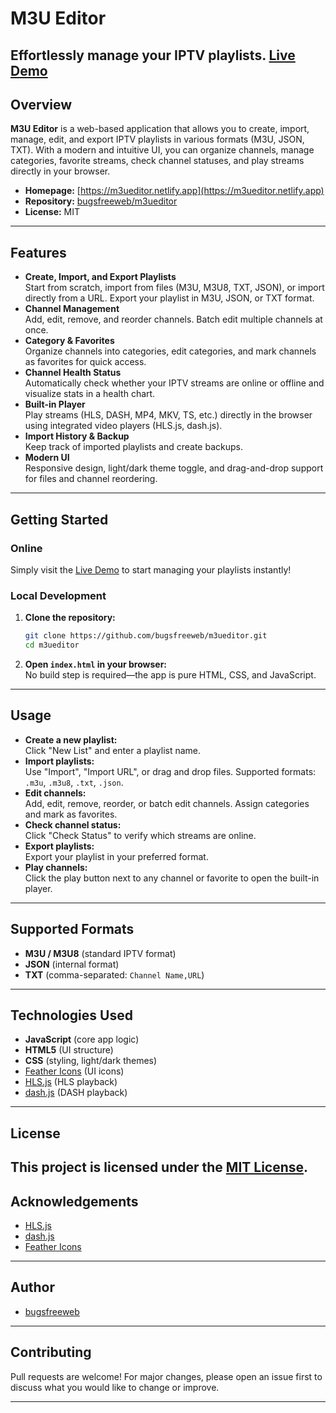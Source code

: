 # M3U Editor
Effortlessly manage your IPTV playlists.
[Live Demo](https://m3ueditor.netlify.app)
---
## Overview
**M3U Editor** is a web-based application that allows you to create, import, manage, edit, and export IPTV playlists in various formats (M3U, JSON, TXT). With a modern and intuitive UI, you can organize channels, manage categories, favorite streams, check channel statuses, and play streams directly in your browser.
- **Homepage:** [https://m3ueditor.netlify.app](https://m3ueditor.netlify.app)
- **Repository:** [bugsfreeweb/m3ueditor](https://github.com/bugsfreeweb/m3ueditor)
- **License:** MIT
---
## Features
- **Create, Import, and Export Playlists**  
  Start from scratch, import from files (M3U, M3U8, TXT, JSON), or import directly from a URL. Export your playlist in M3U, JSON, or TXT format.
- **Channel Management**  
  Add, edit, remove, and reorder channels. Batch edit multiple channels at once.
- **Category & Favorites**  
  Organize channels into categories, edit categories, and mark channels as favorites for quick access.
- **Channel Health Status**  
  Automatically check whether your IPTV streams are online or offline and visualize stats in a health chart.
- **Built-in Player**  
  Play streams (HLS, DASH, MP4, MKV, TS, etc.) directly in the browser using integrated video players (HLS.js, dash.js).
- **Import History & Backup**  
  Keep track of imported playlists and create backups.
- **Modern UI**  
  Responsive design, light/dark theme toggle, and drag-and-drop support for files and channel reordering.
---

## Getting Started
### Online
Simply visit the [Live Demo](https://m3ueditor.netlify.app) to start managing your playlists instantly!
### Local Development
1. **Clone the repository:**
   ```bash
   git clone https://github.com/bugsfreeweb/m3ueditor.git
   cd m3ueditor
   ```

2. **Open `index.html` in your browser:**  
   No build step is required—the app is pure HTML, CSS, and JavaScript.
---

## Usage
- **Create a new playlist:**  
  Click "New List" and enter a playlist name.
- **Import playlists:**  
  Use "Import", "Import URL", or drag and drop files. Supported formats: `.m3u`, `.m3u8`, `.txt`, `.json`.
- **Edit channels:**  
  Add, edit, remove, reorder, or batch edit channels. Assign categories and mark as favorites.
- **Check channel status:**  
  Click "Check Status" to verify which streams are online.
- **Export playlists:**  
  Export your playlist in your preferred format.
- **Play channels:**  
  Click the play button next to any channel or favorite to open the built-in player.
---
## Supported Formats
- **M3U / M3U8** (standard IPTV format)
- **JSON** (internal format)
- **TXT** (comma-separated: `Channel Name,URL`)
---
## Technologies Used
- **JavaScript** (core app logic)
- **HTML5** (UI structure)
- **CSS** (styling, light/dark themes)
- [Feather Icons](https://feathericons.com/) (UI icons)
- [HLS.js](https://github.com/video-dev/hls.js/) (HLS playback)
- [dash.js](https://github.com/Dash-Industry-Forum/dash.js/) (DASH playback)
---
## License
This project is licensed under the [MIT License](LICENSE).
---
## Acknowledgements
- [HLS.js](https://github.com/video-dev/hls.js)
- [dash.js](https://github.com/Dash-Industry-Forum/dash.js)
- [Feather Icons](https://feathericons.com/)
---
## Author
- [bugsfreeweb](https://github.com/bugsfreeweb)
---
## Contributing
Pull requests are welcome! For major changes, please open an issue first to discuss what you would like to change or improve.

---
